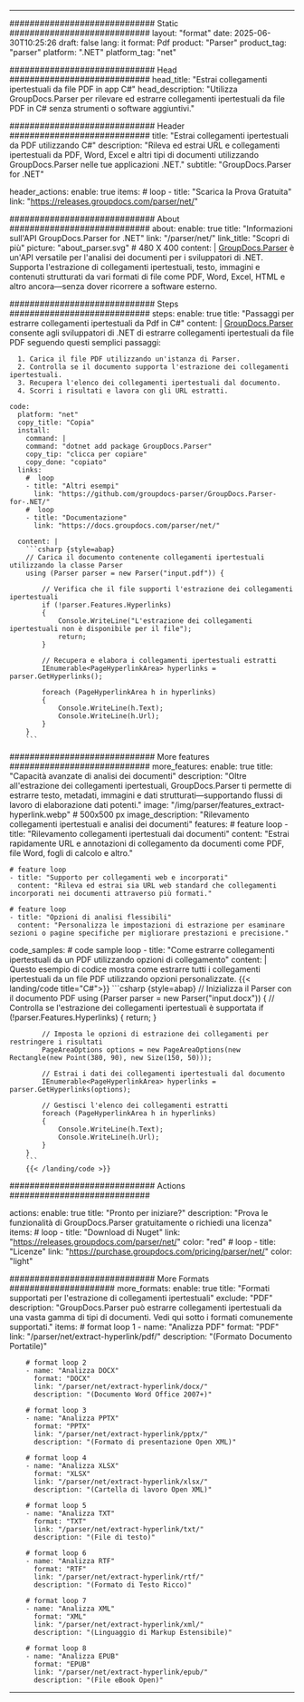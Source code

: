 


---
############################# Static ############################
layout: "format"
date:  2025-06-30T10:25:26
draft: false
lang: it
format: Pdf
product: "Parser"
product_tag: "parser"
platform: ".NET"
platform_tag: "net"

############################# Head ############################
head_title: "Estrai collegamenti ipertestuali da file PDF in app C#"
head_description: "Utilizza GroupDocs.Parser per rilevare ed estrarre collegamenti ipertestuali da file PDF in C# senza strumenti o software aggiuntivi."

############################# Header ############################
title: "Estrai collegamenti ipertestuali da PDF utilizzando C#" 
description: "Rileva ed estrai URL e collegamenti ipertestuali da PDF, Word, Excel e altri tipi di documenti utilizzando GroupDocs.Parser nelle tue applicazioni .NET."
subtitle: "GroupDocs.Parser for .NET" 

header_actions:
  enable: true
  items:
    #  loop
    - title: "Scarica la Prova Gratuita"
      link: "https://releases.groupdocs.com/parser/net/"
      
############################# About ############################
about:
    enable: true
    title: "Informazioni sull'API GroupDocs.Parser for .NET"
    link: "/parser/net/"
    link_title: "Scopri di più"
    picture: "about_parser.svg" # 480 X 400
    content: |
       [GroupDocs.Parser](/parser/net/) è un'API versatile per l'analisi dei documenti per i sviluppatori di .NET. Supporta l'estrazione di collegamenti ipertestuali, testo, immagini e contenuti strutturati da vari formati di file come PDF, Word, Excel, HTML e altro ancora—senza dover ricorrere a software esterno.

############################# Steps ############################
steps:
    enable: true
    title: "Passaggi per estrarre collegamenti ipertestuali da Pdf in C#"
    content: |
      [GroupDocs.Parser](/parser/net/) consente agli sviluppatori di .NET di estrarre collegamenti ipertestuali da file PDF seguendo questi semplici passaggi:
      
      1. Carica il file PDF utilizzando un'istanza di Parser.
      2. Controlla se il documento supporta l'estrazione dei collegamenti ipertestuali.
      3. Recupera l'elenco dei collegamenti ipertestuali dal documento.
      4. Scorri i risultati e lavora con gli URL estratti.
   
    code:
      platform: "net"
      copy_title: "Copia"
      install:
        command: |
        command: "dotnet add package GroupDocs.Parser"
        copy_tip: "clicca per copiare"
        copy_done: "copiato"
      links:
        #  loop
        - title: "Altri esempi"
          link: "https://github.com/groupdocs-parser/GroupDocs.Parser-for-.NET/"
        #  loop
        - title: "Documentazione"
          link: "https://docs.groupdocs.com/parser/net/"
          
      content: |
        ```csharp {style=abap}
        // Carica il documento contenente collegamenti ipertestuali utilizzando la classe Parser
        using (Parser parser = new Parser("input.pdf")) {

            // Verifica che il file supporti l'estrazione dei collegamenti ipertestuali
            if (!parser.Features.Hyperlinks)
            {
                Console.WriteLine("L'estrazione dei collegamenti ipertestuali non è disponibile per il file");
                return;
            }

            // Recupera e elabora i collegamenti ipertestuali estratti
            IEnumerable<PageHyperlinkArea> hyperlinks = parser.GetHyperlinks();

            foreach (PageHyperlinkArea h in hyperlinks)
            {
                Console.WriteLine(h.Text);
                Console.WriteLine(h.Url);
            }
        }
        ```  

############################# More features ############################
more_features:
  enable: true
  title: "Capacità avanzate di analisi dei documenti"
  description: "Oltre all'estrazione dei collegamenti ipertestuali, GroupDocs.Parser ti permette di estrarre testo, metadati, immagini e dati strutturati—supportando flussi di lavoro di elaborazione dati potenti."
  image: "/img/parser/features_extract-hyperlink.webp" # 500x500 px
  image_description: "Rilevamento collegamenti ipertestuali e analisi dei documenti"
  features:
    # feature loop
    - title: "Rilevamento collegamenti ipertestuali dai documenti"
      content: "Estrai rapidamente URL e annotazioni di collegamento da documenti come PDF, file Word, fogli di calcolo e altro."

    # feature loop
    - title: "Supporto per collegamenti web e incorporati"
      content: "Rileva ed estrai sia URL web standard che collegamenti incorporati nei documenti attraverso più formati."

    # feature loop
    - title: "Opzioni di analisi flessibili"
      content: "Personalizza le impostazioni di estrazione per esaminare sezioni o pagine specifiche per migliorare prestazioni e precisione."
      
  code_samples:
    # code sample loop
    - title: "Come estrarre collegamenti ipertestuali da un PDF utilizzando opzioni di collegamento"
      content: |
        Questo esempio di codice mostra come estrarre tutti i collegamenti ipertestuali da un file PDF utilizzando opzioni personalizzate.
        {{< landing/code title="C#">}}
        ```csharp {style=abap}
        //  Inizializza il Parser con il documento PDF
        using (Parser parser = new Parser("input.docx"))
        {
            // Controlla se l'estrazione dei collegamenti ipertestuali è supportata
            if (!parser.Features.Hyperlinks)
            {
                return;
            }

            // Imposta le opzioni di estrazione dei collegamenti per restringere i risultati
            PageAreaOptions options = new PageAreaOptions(new Rectangle(new Point(380, 90), new Size(150, 50)));

            // Estrai i dati dei collegamenti ipertestuali dal documento
            IEnumerable<PageHyperlinkArea> hyperlinks = parser.GetHyperlinks(options);

            // Gestisci l'elenco dei collegamenti estratti
            foreach (PageHyperlinkArea h in hyperlinks)
            {
                Console.WriteLine(h.Text);
                Console.WriteLine(h.Url);
            }
        }
        ```
        {{< /landing/code >}}


############################# Actions ############################

actions:
  enable: true
  title: "Pronto per iniziare?"
  description: "Prova le funzionalità di GroupDocs.Parser gratuitamente o richiedi una licenza"
  items:
    #  loop
    - title: "Download di Nuget"
      link: "https://releases.groupdocs.com/parser/net/"
      color: "red"
        #  loop
    - title: "Licenze"
      link: "https://purchase.groupdocs.com/pricing/parser/net/"
      color: "light"


############################# More Formats #####################
more_formats:
    enable: true
    title: "Formati supportati per l'estrazione di collegamenti ipertestuali"
    exclude: "PDF"
    description: "GroupDocs.Parser può estrarre collegamenti ipertestuali da una vasta gamma di tipi di documenti. Vedi qui sotto i formati comunemente supportati."
    items: 
        # format loop 1
        - name: "Analizza PDF"
          format: "PDF"
          link: "/parser/net/extract-hyperlink/pdf/"
          description: "(Formato Documento Portatile)"
          
        # format loop 2
        - name: "Analizza DOCX"
          format: "DOCX"
          link: "/parser/net/extract-hyperlink/docx/"
          description: "(Documento Word Office 2007+)"
          
        # format loop 3
        - name: "Analizza PPTX"
          format: "PPTX"
          link: "/parser/net/extract-hyperlink/pptx/"
          description: "(Formato di presentazione Open XML)"
          
        # format loop 4
        - name: "Analizza XLSX"
          format: "XLSX"
          link: "/parser/net/extract-hyperlink/xlsx/"
          description: "(Cartella di lavoro Open XML)"
          
        # format loop 5
        - name: "Analizza TXT"
          format: "TXT"
          link: "/parser/net/extract-hyperlink/txt/"
          description: "(File di testo)"
          
        # format loop 6
        - name: "Analizza RTF"
          format: "RTF"
          link: "/parser/net/extract-hyperlink/rtf/"
          description: "(Formato di Testo Ricco)"
          
        # format loop 7
        - name: "Analizza XML"
          format: "XML"
          link: "/parser/net/extract-hyperlink/xml/"
          description: "(Linguaggio di Markup Estensibile)"
          
        # format loop 8
        - name: "Analizza EPUB"
          format: "EPUB"
          link: "/parser/net/extract-hyperlink/epub/"
          description: "(File eBook Open)"
         
          

---